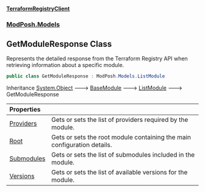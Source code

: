#### [TerraformRegistryClient](index.md 'index')
### [ModPosh.Models](ModPosh.Models.md 'ModPosh.Models')

## GetModuleResponse Class

Represents the detailed response from the Terraform Registry API when retrieving information about a specific module.

```csharp
public class GetModuleResponse : ModPosh.Models.ListModule
```

Inheritance [System.Object](https://docs.microsoft.com/en-us/dotnet/api/System.Object 'System.Object') &#129106; [BaseModule](ModPosh.Models.BaseModule.md 'ModPosh.Models.BaseModule') &#129106; [ListModule](ModPosh.Models.ListModule.md 'ModPosh.Models.ListModule') &#129106; GetModuleResponse

| Properties | |
| :--- | :--- |
| [Providers](ModPosh.Models.GetModuleResponse.Providers.md 'ModPosh.Models.GetModuleResponse.Providers') | Gets or sets the list of providers required by the module. |
| [Root](ModPosh.Models.GetModuleResponse.Root.md 'ModPosh.Models.GetModuleResponse.Root') | Gets or sets the root module containing the main configuration details. |
| [Submodules](ModPosh.Models.GetModuleResponse.Submodules.md 'ModPosh.Models.GetModuleResponse.Submodules') | Gets or sets the list of submodules included in the module. |
| [Versions](ModPosh.Models.GetModuleResponse.Versions.md 'ModPosh.Models.GetModuleResponse.Versions') | Gets or sets the list of available versions for the module. |
